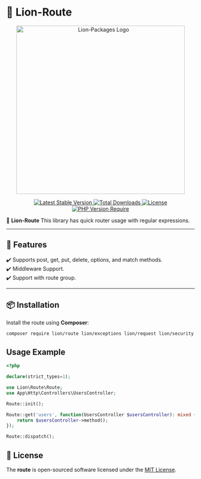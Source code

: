 # 🦁 Lion-Route

<p align="center">
  <a href="https://dev.lion-packages.com/docs/library/content" target="_blank">
    <img 
        src="https://github.com/lion-packages/framework/assets/56183278/60871c9f-1c93-4481-8c1e-d70282b33254"
        width="450" 
        alt="Lion-Packages Logo"
    >
  </a>
</p>

<p align="center">
  <a href="https://packagist.org/packages/lion/route">
    <img src="https://poser.pugx.org/lion/route/v" alt="Latest Stable Version">
  </a>
  <a href="https://packagist.org/packages/lion/route">
    <img src="https://poser.pugx.org/lion/route/downloads" alt="Total Downloads">
  </a>
  <a href="https://github.com/lion-packages/route/blob/main/LICENSE">
    <img src="https://poser.pugx.org/lion/route/license" alt="License">
  </a>
  <a href="https://www.php.net/">
    <img src="https://poser.pugx.org/lion/route/require/php" alt="PHP Version Require">
  </a>
</p>

🚀 **Lion-Route** This library has quick router usage with regular expressions.

---

## 📖 Features

✔️ Supports post, get, put, delete, options, and match methods.  
✔️ Middleware Support.  
✔️ Support with route group.  

---

## 📦 Installation

Install the route using **Composer**:

```bash
composer require lion/route lion/exceptions lion/request lion/security lion/dependency-injection
```

## Usage Example

```php
<?php

declare(strict_types=1);

use Lion\Route\Route;
use App\Http\Controllers\UsersController;

Route::init();

Route::get('users', function(UsersController $usersController): mixed {
    return $usersController->method();
});

Route::dispatch();
```

## 📝 License

The <strong>route</strong> is open-sourced software licensed under the [MIT License](https://github.com/lion-packages/route/blob/main/LICENSE).
